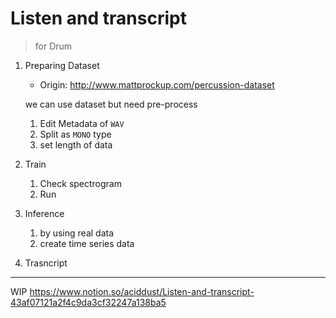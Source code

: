 # Listen and transcript

> for Drum

1. Preparing Dataset

   - Origin: http://www.mattprockup.com/percussion-dataset 

   we can use dataset but need pre-process

   1. Edit Metadata of `WAV`
   2. Split as `MONO` type
   3. set length of data

2. Train

   1. Check spectrogram
   2. Run

3. Inference

   1. by using real data
   2. create time series data

4. Trasncript

---

WIP
https://www.notion.so/aciddust/Listen-and-transcript-43af07121a2f4c9da3cf32247a138ba5